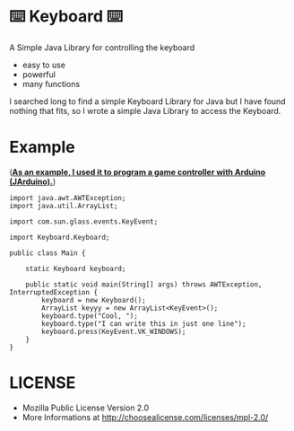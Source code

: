 # ⌨️ Keyboard ⌨️
A Simple Java Library for controlling the keyboard

- easy to use
- powerful
- many functions

I searched long to find a simple Keyboard Library for Java but I have found nothing that fits,
so I wrote a simple Java Library to access the Keyboard.

# Example

([**As an example, I used it to program a game controller with Arduino (JArduino).**](https://github.com/AYIDouble/IOT-Arduino-Game-Controller-Java))

```
import java.awt.AWTException;
import java.util.ArrayList;

import com.sun.glass.events.KeyEvent;

import Keyboard.Keyboard;

public class Main {

	static Keyboard keyboard;
	
	public static void main(String[] args) throws AWTException, InterruptedException {
		keyboard = new Keyboard();
		ArrayList keyyy = new ArrayList<KeyEvent>();
		keyboard.type("Cool, ");
		keyboard.type("I can write this in just one line");
		keyboard.press(KeyEvent.VK_WINDOWS);
	}
}
```
# LICENSE

- Mozilla Public License Version 2.0
- More Informations at   http://choosealicense.com/licenses/mpl-2.0/
